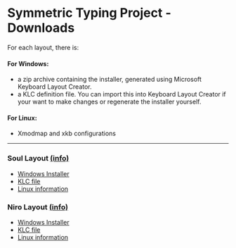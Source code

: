 Symmetric Typing Project - Downloads
====================================

For each layout, there is:

#### For Windows:

* a zip archive containing the installer, generated using Microsoft Keyboard Layout Creator.
* a KLC definition file. You can import this into Keyboard Layout Creator if your want to make changes or regenerate the installer yourself.

#### For Linux:

* Xmodmap and xkb configurations

---

### Soul Layout [(info)](http://kennetchaz.github.io/symmetric-typing/soul.html)

* [Windows Installer](https://github.com/kennetchaz/symmetric-typing/raw/gh-pages/downloads/soul/soul.zip)
* [KLC file](solemak/solemak.klc)
* [Linux information](soul/linux/)

### Niro Layout [(info)](http://kennetchaz.github.io/symmetric-typing/niro.html)

* [Windows Installer](https://github.com/kennetchaz/symmetric-typing/raw/gh-pages/downloads/niro/niro.zip)
* [KLC file](niro/niro.klc)
* [Linux information](niro/linux/)
